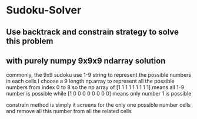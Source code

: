 # Sudoku-Solver
## Use backtrack and constrain strategy to solve this problem
## with purely numpy 9x9x9 ndarray solution

commonly, the 9x9 sudoku use 1-9 string to represent the possible numbers in each cells
I choose a 9 length np.array to represent all the possible numbers from index 0 to 8
so the np array of [1 1 1 1 1 1 1 1 1] means all 1-9 number is possible
while [1 0 0 0 0 0 0 0 0] means only number 1 is possible

constrain method is simply
it screens for the only one possible number cells
and remove all this number from all the related cells
